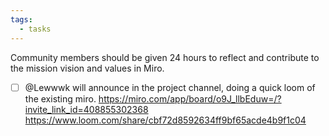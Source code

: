 ```yaml
---
tags:
  - tasks
---
```

Community members should be given 24 hours to reflect and contribute to the mission vision and values in Miro.
- [ ] @Lewwwk will announce in the project channel, doing a quick loom of the existing miro.
[https://miro.com/app/board/o9J_llbEduw=/?invite_link_id=408855302368 https://www.loom.com/share/cbf72d8592634ff9bf65acde4b9f1c04 ](https://miro.com/app/board/o9J_llbEduw=/?invite_link_id=408855302368)